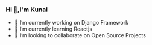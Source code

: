### Hi 👋,I'm Kunal

- 🔭 I’m currently working on Django Framework
- 🌱 I’m currently learning Reactjs
- 👯 I’m looking to collaborate on Open Source Projects
